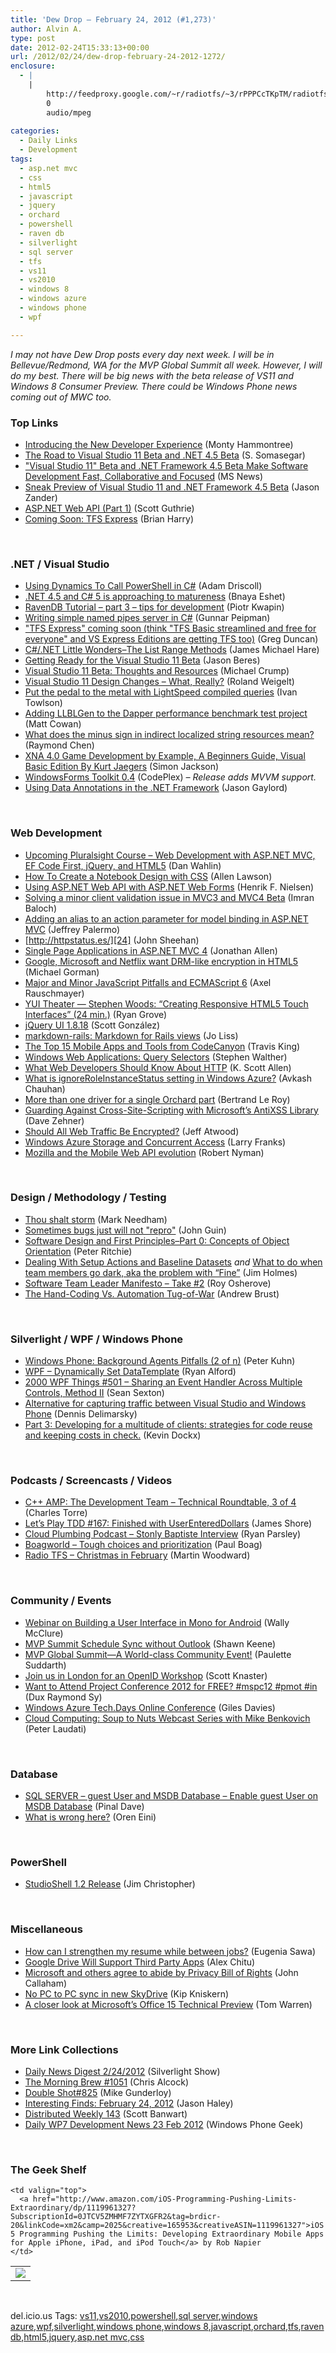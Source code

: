 ```yaml
---
title: 'Dew Drop – February 24, 2012 (#1,273)'
author: Alvin A.
type: post
date: 2012-02-24T15:33:13+00:00
url: /2012/02/24/dew-drop-february-24-2012-1272/
enclosure:
  - |
    |
        http://feedproxy.google.com/~r/radiotfs/~3/rPPPCcTKpTM/radiotfs_038.mp3
        0
        audio/mpeg
        
categories:
  - Daily Links
  - Development
tags:
  - asp.net mvc
  - css
  - html5
  - javascript
  - jquery
  - orchard
  - powershell
  - raven db
  - silverlight
  - sql server
  - tfs
  - vs11
  - vs2010
  - windows 8
  - windows azure
  - windows phone
  - wpf

---
```

_I may not have Dew Drop posts every day next week. I will be in Bellevue/Redmond, WA for the MVP Global Summit all week. However, I will do my best. There will be big news with the beta release of VS11 and Windows 8 Consumer Preview. There could be Windows Phone news coming out of MWC too._

### <a name="top"></a>Top Links

  * [Introducing the New Developer Experience][1] (Monty Hammontree)
  * [The Road to Visual Studio 11 Beta and .NET 4.5 Beta][2] (S. Somasegar)
  * <a href="http://www.microsoft.com/Presspass/Features/2012/feb12/02-23VisualStudioBetaPreview.mspx?rss_fdn=Top%20Stories" target="_blank">"Visual Studio 11" Beta and .NET Framework 4.5 Beta Make Software Development Fast, Collaborative and Focused</a> (MS News)
  * [Sneak Preview of Visual Studio 11 and .NET Framework 4.5 Beta][3] (Jason Zander)
  * [ASP.NET Web API (Part 1)][4] (Scott Guthrie)
  * <a href="http://blogs.msdn.com/b/bharry/archive/2012/02/23/coming-soon-tfs-express.aspx" target="_blank">Coming Soon: TFS Express</a> (Brian Harry)

&#160;

### <a name="dotnet"></a>.NET / Visual Studio

  * [Using Dynamics To Call PowerShell in C#][5] (Adam Driscoll)
  * [.NET 4.5 and C# 5 is approaching to matureness][6] (Bnaya Eshet)
  * [RavenDB Tutorial &#8211; part 3 &#8211; tips for development][7] (Piotr Kwapin)
  * [Writing simple named pipes server in C#][8] (Gunnar Peipman)
  * ["TFS Express" coming soon (think "TFS Basic streamlined and free for everyone" and VS Express Editions are getting TFS too)][9] (Greg Duncan)
  * [C#/.NET Little Wonders–The List<T> Range Methods][10] (James Michael Hare)
  * [Getting Ready for the Visual Studio 11 Beta][11] (Jason Beres)
  * [Visual Studio 11 Beta: Thoughts and Resources][12] (Michael Crump)
  * [Visual Studio 11 Design Changes – What, Really?][13] (Roland Weigelt)
  * [Put the pedal to the metal with LightSpeed compiled queries][14] (Ivan Towlson)
  * [Adding LLBLGen to the Dapper performance benchmark test project][15] (Matt Cowan)
  * [What does the minus sign in indirect localized string resources mean?][16] (Raymond Chen)
  * [XNA 4.0 Game Development by Example, A Beginners Guide, Visual Basic Edition By Kurt Jaegers][17] (Simon Jackson)
  * <a href="http://wftoolkit.codeplex.com/releases/view/82735" target="_blank">WindowsForms Toolkit 0.4</a> (CodePlex) _– Release adds MVVM support._
  * [Using Data Annotations in the .NET Framework][18] (Jason Gaylord)

&#160;

### <a name="web"></a>Web Development

  * [Upcoming Pluralsight Course &#8211; Web Development with ASP.NET MVC, EF Code First, jQuery, and HTML5][19] (Dan Wahlin)
  * [How To Create a Notebook Design with CSS][20] (Allen Lawson)
  * [Using ASP.NET Web API with ASP.NET Web Forms][21] (Henrik F. Nielsen)
  * [Solving a minor client validation issue in MVC3 and MVC4 Beta][22] (Imran Baloch)
  * [Adding an alias to an action parameter for model binding in ASP.NET MVC][23] (Jeffrey Palermo)
  * [http://httpstatus.es/][24] (John Sheehan)
  * [Single Page Applications in ASP.NET MVC 4][25] (Jonathan Allen)
  * [Google, Microsoft and Netflix want DRM-like encryption in HTML5][26] (Michael Gorman)
  * [Major and Minor JavaScript Pitfalls and ECMAScript 6][27] (Axel Rauschmayer)
  * [YUI Theater — Stephen Woods: “Creating Responsive HTML5 Touch Interfaces” (24 min.)][28] (Ryan Grove)
  * [jQuery UI 1.8.18][29] (Scott González)
  * [markdown-rails: Markdown for Rails views][30] (Jo Liss)
  * [The Top 15 Mobile Apps and Tools from CodeCanyon][31] (Travis King)
  * [Windows Web Applications: Query Selectors][32] (Stephen Walther)
  * [What Web Developers Should Know About HTTP][33] (K. Scott Allen)
  * [What is ignoreRoleInstanceStatus setting in Windows Azure?][34] (Avkash Chauhan)
  * [More than one driver for a single Orchard part][35] (Bertrand Le Roy)
  * [Guarding Against Cross-Site-Scripting with Microsoft’s AntiXSS Library][36] (Dave Zehner)
  * [Should All Web Traffic Be Encrypted?][37] (Jeff Atwood)
  * [Windows Azure Storage and Concurrent Access][38] (Larry Franks)
  * [Mozilla and the Mobile Web API evolution][39] (Robert Nyman)

&#160;

### <a name="design"></a>Design / Methodology / Testing

  * [Thou shalt storm][40] (Mark Needham)
  * [Sometimes bugs just will not "repro"][41] (John Guin)
  * [Software Design and First Principles–Part 0: Concepts of Object Orientation][42] (Peter Ritchie)
  * [Dealing With Setup Actions and Baseline Datasets][43] _and_ [What to do when team members go dark, aka the problem with “Fine”][44] (Jim Holmes)
  * [Software Team Leader Manifesto &#8211; Take #2][45] (Roy Osherove)
  * [The Hand-Coding Vs. Automation Tug-of-War][46] (Andrew Brust)

&#160;

### <a name="silverlight"></a>Silverlight / WPF / Windows Phone

  * [Windows Phone: Background Agents Pitfalls (2 of n)][47] (Peter Kuhn)
  * [WPF – Dynamically Set DataTemplate][48] (Ryan Alford)
  * <a href="http://wpf.2000things.com/2012/02/24/500-sharing-an-event-handler-across-multiple-controls-method-ii" target="_blank">2000 WPF Things #501 – Sharing an Event Handler Across Multiple Controls, Method II</a> (Sean Sexton)
  * [Alternative for capturing traffic between Visual Studio and Windows Phone][49] (Dennis Delimarsky)
  * [Part 3: Developing for a multitude of clients: strategies for code reuse and keeping costs in check.][50] (Kevin Dockx)

&#160;

### <a name="podcasts"></a>Podcasts / Screencasts / Videos

  * [C++ AMP: The Development Team &#8211; Technical Roundtable, 3 of 4][51] (Charles Torre)
  * [Let&#8217;s Play TDD #167: Finished with UserEnteredDollars][52] (James Shore)
  * <a href="http://feedproxy.google.com/~r/cloudPlumbing/~3/K0decH7r3kM/stonly-baptiste-interview" target="_blank">Cloud Plumbing Podcast &#8211; Stonly Baptiste Interview</a> (Ryan Parsley)
  * <a href="http://boagworld.com/design/tough-choices-and-prioritisation/" target="_blank">Boagworld &#8211; Tough choices and prioritization</a> (Paul Boag)
  * <a href="http://feedproxy.google.com/~r/radiotfs/~3/rPPPCcTKpTM/radiotfs_038.mp3" target="_blank">Radio TFS &#8211; Christmas in February</a> (Martin Woodward)

&#160;

### <a name="events"></a>Community / Events

  * [Webinar on Building a User Interface in Mono for Android][53] (Wally McClure)
  * <a href="http://skeene.net/tech/mvp-summit-schedule-sync-without-outlook/" target="_blank">MVP Summit Schedule Sync without Outlook</a> (Shawn Keene)
  * [MVP Global Summit—A World-class Community Event!][54] (Paulette Suddarth)
  * [Join us in London for an OpenID Workshop][55] (Scott Knaster)
  * [Want to Attend Project Conference 2012 for FREE? #mspc12 #pmot #in][56] (Dux Raymond Sy)
  * [Windows Azure Tech.Days Online Conference][57] (Giles Davies)
  * [Cloud Computing: Soup to Nuts Webcast Series with Mike Benkovich][58] (Peter Laudati)

&#160;

### <a name="sql"></a>Database

  * [SQL SERVER – guest User and MSDB Database – Enable guest User on MSDB Database][59] (Pinal Dave)
  * [What is wrong here?][60] (Oren Eini)

&#160;

### <a name="ps"></a>PowerShell

  * [StudioShell 1.2 Release][61] (Jim Christopher)

&#160;

### <a name="misc"></a>Miscellaneous

  * [How can I strengthen my resume while between jobs?][62] (Eugenia Sawa)
  * [Google Drive Will Support Third Party Apps][63] (Alex Chitu)
  * [Microsoft and others agree to abide by Privacy Bill of Rights][64] (John Callaham)
  * [No PC to PC sync in new SkyDrive][65] (Kip Kniskern)
  * [A closer look at Microsoft&#8217;s Office 15 Technical Preview][66] (Tom Warren)

&#160;

### <a name="links"></a>More Link Collections

  * [Daily News Digest 2/24/2012][67] (Silverlight Show)
  * [The Morning Brew #1051][68] (Chris Alcock)
  * [Double Shot#825][69] (Mike Gunderloy)
  * <a href="http://jasonhaley.com/blog/post.aspx?id=94f7c1f6-277c-4f00-8670-6a22a3e377e4" target="_blank">Interesting Finds: February 24, 2012</a> (Jason Haley)
  * <a href="http://feedproxy.google.com/~r/roguetechnology/~3/TvuVtSOypDc/" target="_blank">Distributed Weekly 143</a> (Scott Banwart)
  * [Daily WP7 Development News 23 Feb 2012][70] (Windows Phone Geek)

&#160;

### <a name="shelf"></a>The Geek Shelf

<table border="0" cellspacing="0" cellpadding="0">
  <tr>
    <td>
      <img data-recalc-dims="1" decoding="async" src="https://i0.wp.com/ecx.images-amazon.com/images/I/51lI0M0JRoL._SL160_.jpg?w=660" />
    </td>
    
    <td valign="top">
      <a href="http://www.amazon.com/iOS-Programming-Pushing-Limits-Extraordinary/dp/1119961327?SubscriptionId=0JTCV5ZMHMF7ZYTXGFR2&tag=brdicr-20&linkCode=xm2&camp=2025&creative=165953&creativeASIN=1119961327">iOS 5 Programming Pushing the Limits: Developing Extraordinary Mobile Apps for Apple iPhone, iPad, and iPod Touch</a> by Rob Napier
    </td>
  </tr>
</table>

&#160;

<div style="padding-bottom: 0px; margin: 0px; padding-left: 0px; padding-right: 0px; display: inline; float: none; padding-top: 0px" id="scid:0767317B-992E-4b12-91E0-4F059A8CECA8:22374dbd-f456-43c2-9e95-c11811c092b8" class="wlWriterEditableSmartContent">
  del.icio.us Tags: <a href="http://del.icio.us/popular/vs11" rel="tag">vs11</a>,<a href="http://del.icio.us/popular/vs2010" rel="tag">vs2010</a>,<a href="http://del.icio.us/popular/powershell" rel="tag">powershell</a>,<a href="http://del.icio.us/popular/sql+server" rel="tag">sql server</a>,<a href="http://del.icio.us/popular/windows+azure" rel="tag">windows azure</a>,<a href="http://del.icio.us/popular/wpf" rel="tag">wpf</a>,<a href="http://del.icio.us/popular/silverlight" rel="tag">silverlight</a>,<a href="http://del.icio.us/popular/windows+phone" rel="tag">windows phone</a>,<a href="http://del.icio.us/popular/windows+8" rel="tag">windows 8</a>,<a href="http://del.icio.us/popular/javascript" rel="tag">javascript</a>,<a href="http://del.icio.us/popular/orchard" rel="tag">orchard</a>,<a href="http://del.icio.us/popular/tfs" rel="tag">tfs</a>,<a href="http://del.icio.us/popular/raven+db" rel="tag">raven db</a>,<a href="http://del.icio.us/popular/html5" rel="tag">html5</a>,<a href="http://del.icio.us/popular/jquery" rel="tag">jquery</a>,<a href="http://del.icio.us/popular/asp.net+mvc" rel="tag">asp.net mvc</a>,<a href="http://del.icio.us/popular/css" rel="tag">css</a>
</div>

 [1]: http://blogs.msdn.com/b/visualstudio/archive/2012/02/23/introducing-the-new-developer-experience.aspx
 [2]: http://blogs.msdn.com/b/somasegar/archive/2012/02/23/the-road-to-visual-studio-11-beta-and-net-4-5-beta.aspx
 [3]: http://blogs.msdn.com/b/jasonz/archive/2012/02/23/sneak-preview-of-visual-studio-11-and-net-framework-4-5-beta.aspx
 [4]: http://weblogs.asp.net/scottgu/archive/2012/02/23/asp-net-web-api-part-1.aspx
 [5]: http://csharpening.net/?p=951
 [6]: http://blogs.microsoft.co.il/blogs/bnaya/archive/2012/02/23/net-4-5-and-c-5-is-approaching-to-matureness.aspx
 [7]: http://feedproxy.google.com/~r/GeekbeingsRants/~3/8Cn51p4IPOk/
 [8]: http://feedproxy.google.com/~r/gunnarpeipman/~3/_HSI3EV6lK0/writing-simple-named-pipes-server-in-c.aspx
 [9]: http://coolthingoftheday.blogspot.com/2012/02/express-coming-soon-think-basic.html
 [10]: http://feedproxy.google.com/~r/BlackRabbitCoder/~3/nHCSigNTg2U/c.net-little-wondersndashthe-listlttgt-range-methods.aspx
 [11]: http://blogs.infragistics.com/blogs/jason_beres/archive/2012/02/23/getting-ready-for-the-visual-studio-11-beta.aspx
 [12]: http://feedproxy.google.com/~r/MichaelCrump/~3/lIIRaZ_0GBQ/visual-studio-11-beta-thoughts-and-resources
 [13]: http://weblogs.asp.net/rweigelt/archive/2012/02/23/8309271.aspx
 [14]: http://www.mindscapehq.com/blog/index.php/2012/02/23/put-the-pedal-to-the-metal-with-lightspeed-compiled-queries/
 [15]: http://www.mattjcowan.com/funcoding/2012/02/24/adding-llblgen-to-the-dapper-benchmark-test-project/
 [16]: http://blogs.msdn.com/b/oldnewthing/archive/2012/02/23/10271263.aspx
 [17]: http://xna-uk.net/blogs/darkgenesis/archive/2012/02/24/xna-4-0-game-development-by-example-a-beginners-guide-visual-basic-edition-by-kurt-jaegers.aspx
 [18]: http://feeds.jasongaylord.com/~r/JasonNGaylord/~3/76NWGUHtGFU/data-annotations-in-dot-net
 [19]: http://weblogs.asp.net/dwahlin/archive/2012/02/23/upcoming-pluralsight-course-web-development-with-asp-net-mvc-ef-code-first-jquery-and-html5.aspx
 [20]: http://css-tricks.com/how-to-create-a-notebook-design-with-css/
 [21]: http://blogs.msdn.com/b/henrikn/archive/2012/02/23/using-asp-net-web-api-with-asp-net-web-forms.aspx
 [22]: http://feeds.dzone.com/~r/zones/dotnet/~3/iP9XMgUJJ7g/client-validation-issue-mvc-3
 [23]: http://feedproxy.google.com/~r/jeffreypalermo/~3/9mQAnuJKCzQ/
 [24]: http://feedproxy.google.com/~r/JustSayinMoreWords/~3/ggr-UaSOg_g/18168084870
 [25]: http://www.infoq.com/news/2012/02/SPA
 [26]: http://www.engadget.com/2012/02/23/google-microsoft-and-netflix-want-drm-like-encryption-in-html5/
 [27]: http://feeds.dzone.com/~r/zones/css/~3/kq91XarPplA/major-and-minor-javascript
 [28]: http://feeds.yuiblog.com/~r/YahooUserInterfaceBlog/~3/LISSd9OWbyo/
 [29]: http://blog.jqueryui.com/2012/02/jquery-ui-1-8-18/
 [30]: http://feedproxy.google.com/~r/Rubyflow/~3/7a2JnRy12bs/7258-markdown-rails-markdown-for-rails-views
 [31]: http://feedproxy.google.com/~r/nettuts/~3/BJSM6-k8Q4k/
 [32]: http://feedproxy.google.com/~r/StephenWalther/~3/NeONL3XL7Qs/windows-web-applications-query-selectors.aspx
 [33]: http://odetocode.com/Blogs/scott/archive/2012/02/18/what-web-developers-should-know-about-http.aspx
 [34]: http://feedproxy.google.com/~r/AvkashChauhansBlog/~3/Nb6LD2sx_vo/what-is-ignoreroleinstancestatus-setting-in-windows-azure.aspx
 [35]: http://weblogs.asp.net/bleroy/archive/2012/02/23/more-than-one-driver-for-a-single-orchard-part.aspx
 [36]: http://feedproxy.google.com/~r/RdaArchitectureEvangelistTeamBlog/~3/EQrvqHq2wbE/guarding-against-cross-site-scripting.html
 [37]: http://www.codinghorror.com/blog/2012/02/should-all-web-traffic-be-encrypted.html
 [38]: http://blogs.msdn.com/b/silverlining/archive/2012/02/23/windows-azure-storage-and-concurrent-access.aspx
 [39]: http://hacks.mozilla.org/2012/02/mozilla-and-the-mobile-web-api-evolution/
 [40]: http://feedproxy.google.com/~r/MarkNeedham/~3/F0hBnf81hrs/
 [41]: http://blogs.msdn.com/b/johnguin/archive/2012/02/23/sometimes-bugs-just-will-not-quot-repro-quot.aspx
 [42]: http://feedproxy.google.com/~r/PeterRitchiesMvpBlog/~3/R3j1-r9XhW8/software-design-and-first-principles-part-0-concepts-of-object-orientation.aspx
 [43]: http://feedproxy.google.com/~r/TestStudio/~3/pMf9EJq8NFw/Dealing-With-Setup-Actions-and-Baseline-Datasets.aspx
 [44]: http://feedproxy.google.com/~r/TeamPulse/~3/cHxb106gbxw/What-to-do-when-team-members-go-dark-aka-the-problem-with-ldquo-Fine-rdquo.aspx
 [45]: http://feedproxy.google.com/~r/5whys/~3/hpjjMQ5iwE8/software-team-leader-manifesto-take-2.html
 [46]: http://visualstudiomagazine.com/blogs/redmond-review/2012/02/can-frameworks-and-samples-mash-up.aspx
 [47]: http://www.pitorque.de/MisterGoodcat/post.aspx?id=df22aa0d-9d5d-4d3b-bf27-58ad2b928124
 [48]: http://eclipsed4utoo.com/blog/wpf-dynamically-set-datatemplate/
 [49]: http://feeds.dzone.com/~r/zones/dotnet/~3/MweB06zB7QY/alternative-capturing-traffic
 [50]: http://feedproxy.google.com/~r/silverlightshow/~3/LJnnYRTbx3U/Part-3-Developing-for-a-multitude-of-clients-strategies-for-code-reuse-and-keeping-costs-in-check.aspx
 [51]: http://channel9.msdn.com/Shows/Going+Deep/C-AMP-The-Development-Team-Technical-Roundtable
 [52]: http://jamesshore.com/Blog/Lets-Play/Episode-167.html
 [53]: http://morewally.com/cs/blogs/wallym/archive/2012/02/23/webinar-on-building-a-user-interface-in-mono-for-android.aspx
 [54]: http://blogs.msdn.com/b/mvpawardprogram/archive/2012/02/23/mvp-global-summit-a-world-class-community-event.aspx
 [55]: http://feedproxy.google.com/~r/GDBcode/~3/I3NBi8BXsfs/join-us-in-london-for-openid-workshop.html
 [56]: http://feedproxy.google.com/~r/Meetdux/~3/Ie5BvVjCM0A/FREE-MSPC12.aspx
 [57]: http://blogs.msdn.com/b/visualstudiouk/archive/2012/02/23/windows-azure-tech-days-online-conference.aspx
 [58]: http://feedproxy.google.com/~r/peterlau/~3/rGCq6OGANaI/cloud-computing-soup-to-nuts-webcast-series-with-mike-benkovich.aspx
 [59]: http://blog.sqlauthority.com/2012/02/24/sql-server-guest-user-and-msdb-database-enable-guest-user-on-msdb-database/
 [60]: http://feedproxy.google.com/~r/AyendeRahien/~3/plJjn_MdB00/what-is-wrong-here
 [61]: http://www.beefycode.com/post.aspx?id=0371a1d8-afee-4b01-ad34-ff1856acbfb8
 [62]: http://feeds.microsoftjobsblog.com/~r/MicrosoftJobsBlog/~3/mjGtsxl2rGs/strengthen-resume-between-jobs
 [63]: http://googlesystem.blogspot.com/2012/02/google-drive-will-support-third-party.html
 [64]: http://www.neowin.net/news/microsoft-and-others-agree-to-abide-by-privacy-bill-of-rights
 [65]: http://feedproxy.google.com/~r/liveside/~3/pklqXGBDLdQ/
 [66]: http://www.theverge.com/2012/2/23/2818611/microsoft-office-15-screenshots-technical-preview
 [67]: http://feedproxy.google.com/~r/silverlightshow/~3/4SuB6SUq4hU/Daily-News-Digest-2-24-2012.aspx
 [68]: http://feedproxy.google.com/~r/ReflectivePerspective/~3/ZY0nxCD-SYQ/
 [69]: http://afreshcup.com/home/2012/2/24/double-shot825.html
 [70]: http://feedproxy.google.com/~r/Windowsphonegeek/~3/5kh_yaKM0Ow/daily-wp7-development-news-23-feb-2012